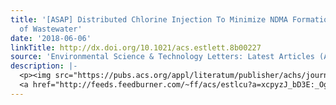 ```yaml
---
title: '[ASAP] Distributed Chlorine Injection To Minimize NDMA Formation during Chloramination
  of Wastewater'
date: '2018-06-06'
linkTitle: http://dx.doi.org/10.1021/acs.estlett.8b00227
source: 'Environmental Science & Technology Letters: Latest Articles (ACS Publications)'
description: |-
  <p><img src="https://pubs.acs.org/appl/literatum/publisher/achs/journals/content/estlcu/0/estlcu.ahead-of-print/acs.estlett.8b00227/20180606/images/medium/ez-2018-002275_0003.gif" alt="TOC Graphic"/></p><div><cite>Environmental Science & Technology Letters</cite></div><div>DOI: 10.1021/acs.estlett.8b00227</div><div class="feedflare">
  <a href="http://feeds.feedburner.com/~ff/acs/estlcu?a=xcpyzJ_bD3E:_Ogxv3ePpBA:yIl2AUoC8zA"><img src="http://feeds.feedburner.com/~ff/acs/estlcu?d=yIl2AUoC8zA" borde
---
```

